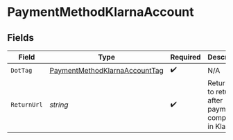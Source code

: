 # PaymentMethodKlarnaAccount


## Fields

| Field                                                                                     | Type                                                                                      | Required                                                                                  | Description                                                                               | Example                                                                                   |
| ----------------------------------------------------------------------------------------- | ----------------------------------------------------------------------------------------- | ----------------------------------------------------------------------------------------- | ----------------------------------------------------------------------------------------- | ----------------------------------------------------------------------------------------- |
| `DotTag`                                                                                  | [PaymentMethodKlarnaAccountTag](../../Models/Components/PaymentMethodKlarnaAccountTag.md) | :heavy_check_mark:                                                                        | N/A                                                                                       | klarna_account                                                                            |
| `ReturnUrl`                                                                               | *string*                                                                                  | :heavy_check_mark:                                                                        | Return URL to return to after payment completion in Klarna.                               | www.example.com/handle_klarna_account_success                                             |